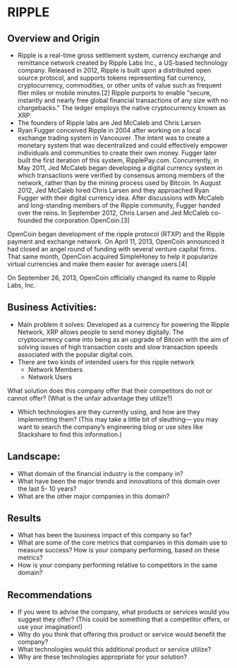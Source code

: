 # RIPPLE
## Overview and Origin
* Ripple is a real-time gross settlement system, currency exchange and remittance network created by Ripple Labs Inc., a US-based technology company. Released in 2012, Ripple is built upon a distributed open source protocol, and supports tokens representing fiat currency, cryptocurrency, commodities, or other units of value such as frequent flier miles or mobile minutes.[2] Ripple purports to enable "secure, instantly and nearly free global financial transactions of any size with no chargebacks." The ledger employs the native cryptocurrency known as XRP.
* The founders of Ripple labs are Jed McCaleb and Chris Larsen
* Ryan Fugger conceived Ripple in 2004 after working on a local exchange trading system in Vancouver. The intent was to create a monetary system that was decentralized and could effectively empower individuals and communities to create their own money. Fugger later built the first iteration of this system, RipplePay.com. Concurrently, in May 2011, Jed McCaleb began developing a digital currency system in which transactions were verified by consensus among members of the network, rather than by the mining process used by Bitcoin. In August 2012, Jed McCaleb hired Chris Larsen and they approached Ryan Fugger with their digital currency idea. After discussions with McCaleb and long-standing members of the Ripple community, Fugger handed over the reins. In September 2012, Chris Larsen and Jed McCaleb co-founded the corporation OpenCoin.[3]

OpenCoin began development of the ripple protocol (RTXP) and the Ripple payment and exchange network. On April 11, 2013, OpenCoin announced it had closed an angel round of funding with several venture capital firms. That same month, OpenCoin acquired SimpleHoney to help it popularize virtual currencies and make them easier for average users.[4]

On September 26, 2013, OpenCoin officially changed its name to Ripple Labs, Inc.
## Business Activities:
* Main problem it solves: Developed as a currency for powering the Ripple Network, XRP allows people to send money digitally. The cryptocurrency came into being as an upgrade of Bitcoin with the aim of solving issues of high transaction costs and slow transaction speeds associated with the popular digital coin.
* There are two kinds of intended users for this ripple network
    * Network Members
    * Network Users
        

What solution does this company offer that their competitors do not or cannot
offer? (What is the unfair advantage they utilize?)
* Which technologies are they currently using, and how are they implementing them?
(This may take a little bit of sleuthing–– you may want to search the company’s
engineering blog or use sites like Stackshare to find this information.)
## Landscape:
* What domain of the financial industry is the company in?
* What have been the major trends and innovations of this domain over the last 5-
10 years?
* What are the other major companies in this domain?
## Results
* What has been the business impact of this company so far?
* What are some of the core metrics that companies in this domain use to measure
success? How is your company performing, based on these metrics?
* How is your company performing relative to competitors in the same domain?
## Recommendations
* If you were to advise the company, what products or services would you suggest
they offer? (This could be something that a competitor offers, or use your
imagination!)
* Why do you think that offering this product or service would benefit the
company?
* What technologies would this additional product or service utilize?
* Why are these technologies appropriate for your solution?